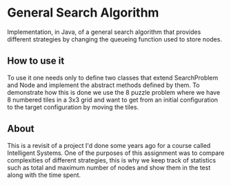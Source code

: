 # General Search Algorithm

Implementation, in Java, of a general search algorithm that provides different strategies by changing the queueing function used to store nodes. 

## How to use it

To use it one needs only to define two classes that extend SearchProblem and Node and implement the abstract methods defined by them. To demonstrate how this is done we use the 8 puzzle problem where we have 8 numbered tiles in a 3x3 grid and want to get from an initial configuration to the target configuration by moving the tiles.

## About

This is a revisit of a project I'd done some years ago for a course called Intelligent Systems. One of the purposes of this assignment was to compare complexities of different strategies, this is why we keep track of statistics such as total and maximum number of nodes and show them in the test along with the time spent.

